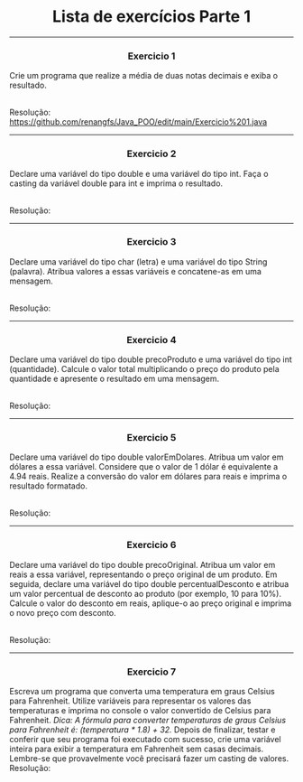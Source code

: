<h1 align = "center">Lista de exercícios Parte 1</h1>
<hr><h3 align = "center">Exercicio 1</h3>

Crie um programa que realize a média de duas notas decimais e exiba o resultado.

<br>Resolução: https://github.com/renangfs/Java_POO/edit/main/Exercicio%201.java
<hr><h3 align = "center">Exercicio 2</h3>

Declare uma variável do tipo double e uma variável do tipo int. Faça o casting da variável double para int e imprima o resultado.
    
<br>Resolução:
<hr><h3 align = "center">Exercicio 3</h3>
  
Declare uma variável do tipo char (letra) e uma variável do tipo String (palavra). Atribua valores a essas variáveis e concatene-as em uma mensagem.
    
<br>Resolução:
<hr><h3 align = "center">Exercicio 4</h3>
    
Declare uma variável do tipo double precoProduto e uma variável do tipo int (quantidade). Calcule o valor total multiplicando o preço do produto pela quantidade e apresente o resultado em uma mensagem.

<br>Resolução:
<hr><h3 align = "center">Exercicio 5</h3>
    
Declare uma variável do tipo double valorEmDolares. Atribua um valor em dólares a essa variável. Considere que o valor de 1 dólar é equivalente a 4.94 reais. Realize a conversão do valor em dólares para reais e imprima o resultado formatado.
    
<br>Resolução:
<hr><h3 align = "center">Exercicio 6</h3>
    
Declare uma variável do tipo double precoOriginal. Atribua um valor em reais a essa variável, representando o preço original de um produto. Em seguida, declare uma variável do tipo double percentualDesconto 
e atribua um valor percentual de desconto ao produto (por exemplo, 10 para 10%). Calcule o valor do desconto em reais, aplique-o ao preço original e imprima o novo preço com desconto.

<br>Resolução:
<hr><h3 align = "center">Exercicio 7</h3>
Escreva um programa que converta uma temperatura em graus Celsius para Fahrenheit. Utilize variáveis para representar os valores das temperaturas e imprima no console o valor convertido de Celsius para      Fahrenheit.
<i>Dica: A fórmula para converter temperaturas de graus Celsius para Fahrenheit é: (temperatura * 1.8) + 32.</i>
Depois de finalizar, testar e conferir que seu programa foi executado com sucesso, crie uma variável inteira para exibir a temperatura em Fahrenheit sem casas decimais. Lembre-se que provavelmente você precisará fazer um casting de valores.
<br>Resolução:
   

